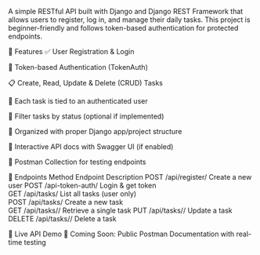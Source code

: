 A simple RESTful API built with Django and Django REST Framework that allows users to register, log in, and manage their daily tasks. This project is beginner-friendly and follows token-based authentication for protected endpoints.


🚀 Features
✅ User Registration & Login

🔐 Token-based Authentication (TokenAuth)

📋 Create, Read, Update & Delete (CRUD) Tasks

👤 Each task is tied to an authenticated user

📂 Filter tasks by status (optional if implemented)

🧩 Organized with proper Django app/project structure

📖 Interactive API docs with Swagger UI (if enabled)

🧪 Postman Collection for testing endpoints


📁 Endpoints
Method	Endpoint	Description
POST	/api/register/	Create a new user
POST	/api-token-auth/	Login & get token	
GET	/api/tasks/	List all tasks (user only)	
POST	/api/tasks/	Create a new task	
GET	/api/tasks/<id>/	Retrieve a single task
PUT	/api/tasks/<id>/	Update a task	
DELETE	/api/tasks/<id>/	Delete a task


🧪 Live API Demo
📌 Coming Soon: Public Postman Documentation with real-time testing